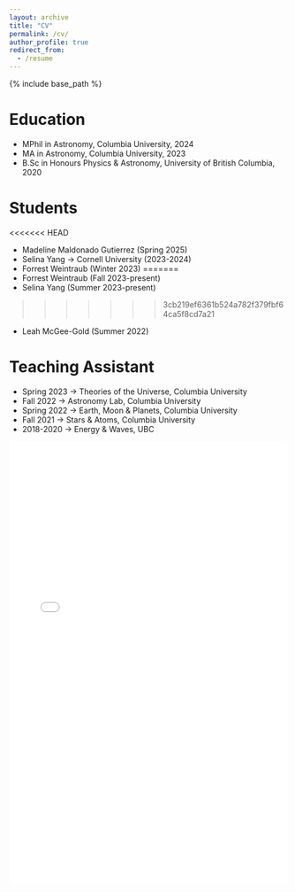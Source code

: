 ```yaml
---
layout: archive
title: "CV"
permalink: /cv/
author_profile: true
redirect_from:
  - /resume
---
```


{% include base_path %}


Education
======
* MPhil in Astronomy, Columbia University, 2024
* MA in Astronomy, Columbia University, 2023
* B.Sc in Honours Physics & Astronomy, University of British Columbia, 2020

Students
======
<<<<<<< HEAD
* Madeline Maldonado Gutierrez (Spring 2025)
* Selina Yang -> Cornell University (2023-2024)
* Forrest Weintraub (Winter 2023)
=======
* Forrest Weintraub (Fall 2023-present)
* Selina Yang (Summer 2023-present)
>>>>>>> 3cb219ef6361b524a782f379fbf64ca5f8cd7a21
* Leah McGee-Gold (Summer 2022)

Teaching Assistant
======
* Spring 2023 &rarr; Theories of the Universe, Columbia University
* Fall 2022 &rarr; Astronomy Lab, Columbia University
* Spring 2022 &rarr; Earth, Moon & Planets, Columbia University
* Fall 2021 &rarr; Stars & Atoms, Columbia University
* 2018-2020 &rarr; Energy & Waves, UBC

<embed src="{{ site.baseurl }}/files/MaryumSayeed_CV.pdf" width="100%" height="800px" type='application/pdf'>

<!-- 
Work experience
======
* Summer 2015: Research Assistant
  * Github University
  * Duties included: Tagging issues
  * Supervisor: Professor Git

* Fall 2015: Research Assistant
  * Github University
  * Duties included: Merging pull requests
  * Supervisor: Professor Hub
  
Skills
======
* Skill 1
* Skill 2
  * Sub-skill 2.1
  * Sub-skill 2.2
  * Sub-skill 2.3
* Skill 3

Publications
======
  <ul>{% for post in site.publications %}
    {% include archive-single-cv.html %}
  {% endfor %}</ul>
  
Talks
======
  <ul>{% for post in site.talks %}
    {% include archive-single-talk-cv.html %}
  {% endfor %}</ul>
  
Teaching
======
  <ul>{% for post in site.teaching %}
    {% include archive-single-cv.html %}
  {% endfor %}</ul>
  
Service and leadership
======
* Currently signed in to 43 different slack teams
 -->
